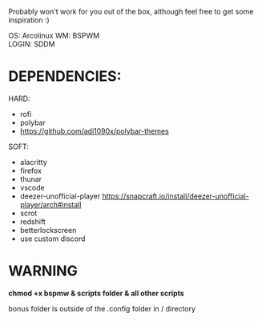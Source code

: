 Probably won't work for you out of the box, although feel free to get some inspiration :)

OS: Arcolinux
WM: BSPWM  
LOGIN: SDDM

# DEPENDENCIES:

HARD:
- rofi
- polybar
- https://github.com/adi1090x/polybar-themes

SOFT:
- alacritty
- firefox
- thunar
- vscode
- deezer-unofficial-player https://snapcraft.io/install/deezer-unofficial-player/arch#install
- scrot
- redshift
- betterlockscreen
- use custom discord

# WARNING
**chmod +x bspmw & scripts folder & all other scripts**

bonus folder is outside of the .config folder in / directory
